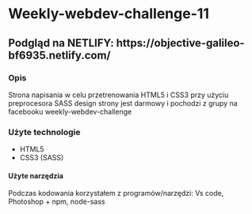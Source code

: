 # Weekly-webdev-challenge-11

<h2>Podgląd na NETLIFY: https://objective-galileo-bf6935.netlify.com/</h2>
<h3>Opis</h3>
Strona napisania w celu przetrenowania HTML5 i CSS3 przy użyciu preprocesora SASS design strony jest darmowy i pochodzi z grupy na facebooku weekly-webdev-challenge

<h3>Użyte technologie</h3>
<ul>
  <li>HTML5 </li>
  <li>CSS3 (SASS) </li>
</ul>

<h4>Użyte narzędzia</h4>
Podczas kodowania korzystałem z programów/narzędzi: Vs code, Photoshop + npm, node-sass
